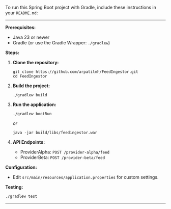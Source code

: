 To run this Spring Boot project with Gradle, include these instructions in your `README.md`:

---

**Prerequisites:**
- Java 23 or newer
- Gradle (or use the Gradle Wrapper: `./gradlew`)

**Steps:**

1. **Clone the repository:**
   ```
   git clone https://github.com/arpatilmh/FeedIngestor.git
   cd FeedIngestor
   ```

2. **Build the project:**
   ```
   ./gradlew build
   ```

3. **Run the application:**
   ```
   ./gradlew bootRun
   ```
   _or_
   ```
   java -jar build/libs/feedingestor.war
   ```

4. **API Endpoints:**
    - ProviderAlpha: `POST /provider-alpha/feed`
    - ProviderBeta: `POST /provider-beta/feed`

**Configuration:**
- Edit `src/main/resources/application.properties` for custom settings.

**Testing:**
```
./gradlew test
```

---
